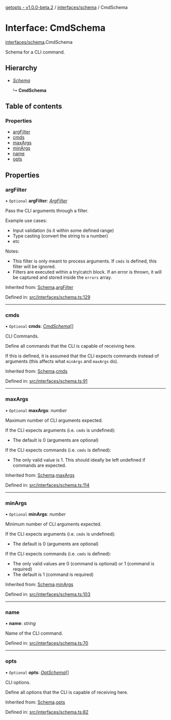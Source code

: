 [getopts - v1.0.0-beta.2](../README.md) / [interfaces/schema](../modules/interfaces_schema.md) / CmdSchema

# Interface: CmdSchema

[interfaces/schema](../modules/interfaces_schema.md).CmdSchema

Schema for a CLI command.

## Hierarchy

- [_Schema_](interfaces_schema.schema.md)

  ↳ **CmdSchema**

## Table of contents

### Properties

- [argFilter](interfaces_schema.cmdschema.md#argfilter)
- [cmds](interfaces_schema.cmdschema.md#cmds)
- [maxArgs](interfaces_schema.cmdschema.md#maxargs)
- [minArgs](interfaces_schema.cmdschema.md#minargs)
- [name](interfaces_schema.cmdschema.md#name)
- [opts](interfaces_schema.cmdschema.md#opts)

## Properties

### argFilter

• `Optional` **argFilter**: [_ArgFilter_](interfaces_schema.argfilter.md)

Pass the CLI arguments through a filter.

Example use cases:

- Input validation (is it within some defined range)
- Type casting (convert the string to a number)
- etc

Notes:

- This filter is only meant to process arguments. If `cmds` is defined,
  this filter will be ignored.
- Filters are executed within a try/catch block. If an error is thrown, it
  will be captured and stored inside the `errors` array.

Inherited from: [Schema](interfaces_schema.schema.md).[argFilter](interfaces_schema.schema.md#argfilter)

Defined in: [src/interfaces/schema.ts:129](https://github.com/prasadrajandran/node-getopts/blob/a583df7/src/interfaces/schema.ts#L129)

---

### cmds

• `Optional` **cmds**: [_CmdSchema_](interfaces_schema.cmdschema.md)[]

CLI Commands.

Define all commands that the CLI is capable of receiving here.

If this is defined, it is assumed that the CLI expects commands instead of
arguments (this affects what `minArgs` and `maxArgs` do).

Inherited from: [Schema](interfaces_schema.schema.md).[cmds](interfaces_schema.schema.md#cmds)

Defined in: [src/interfaces/schema.ts:91](https://github.com/prasadrajandran/node-getopts/blob/a583df7/src/interfaces/schema.ts#L91)

---

### maxArgs

• `Optional` **maxArgs**: _number_

Maximum number of CLI arguments expected.

If the CLI expects arguments (i.e. `cmds` is undefined):

- The default is 0 (arguments are optional)

If the CLI expects commands (i.e. `cmds` is defined):

- The only valid value is 1. This should ideally be left undefined if
  commands are expected.

Inherited from: [Schema](interfaces_schema.schema.md).[maxArgs](interfaces_schema.schema.md#maxargs)

Defined in: [src/interfaces/schema.ts:114](https://github.com/prasadrajandran/node-getopts/blob/a583df7/src/interfaces/schema.ts#L114)

---

### minArgs

• `Optional` **minArgs**: _number_

Minimum number of CLI arguments expected.

If the CLI expects arguments (i.e. `cmds` is undefined):

- The default is 0 (arguments are optional)

If the CLI expects commands (i.e. `cmds` is defined):

- The only valid values are 0 (command is optional) or 1 (command is
  required)
- The default is 1 (command is required)

Inherited from: [Schema](interfaces_schema.schema.md).[minArgs](interfaces_schema.schema.md#minargs)

Defined in: [src/interfaces/schema.ts:103](https://github.com/prasadrajandran/node-getopts/blob/a583df7/src/interfaces/schema.ts#L103)

---

### name

• **name**: _string_

Name of the CLI command.

Defined in: [src/interfaces/schema.ts:70](https://github.com/prasadrajandran/node-getopts/blob/a583df7/src/interfaces/schema.ts#L70)

---

### opts

• `Optional` **opts**: [_OptSchema_](interfaces_schema.optschema.md)[]

CLI options.

Define all options that the CLI is capable of receiving here.

Inherited from: [Schema](interfaces_schema.schema.md).[opts](interfaces_schema.schema.md#opts)

Defined in: [src/interfaces/schema.ts:82](https://github.com/prasadrajandran/node-getopts/blob/a583df7/src/interfaces/schema.ts#L82)
